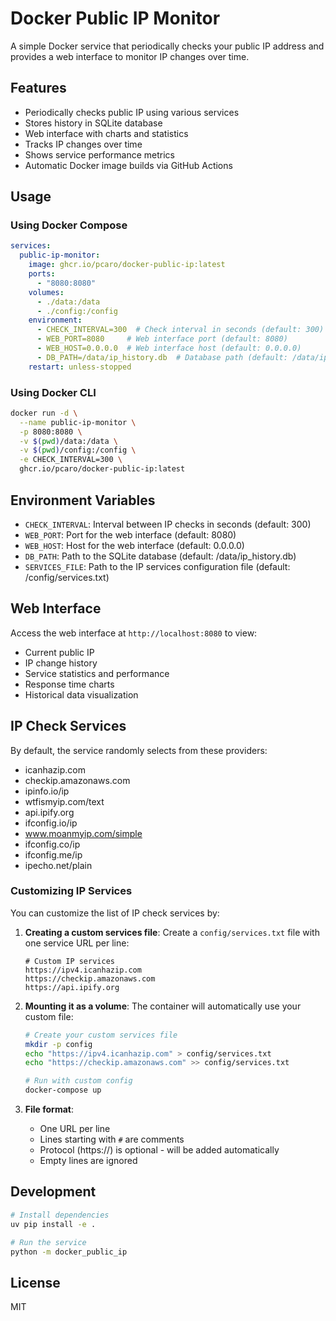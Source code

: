# Docker Public IP Monitor

A simple Docker service that periodically checks your public IP address and provides a web interface to monitor IP changes over time.

## Features

- Periodically checks public IP using various services
- Stores history in SQLite database
- Web interface with charts and statistics
- Tracks IP changes over time
- Shows service performance metrics
- Automatic Docker image builds via GitHub Actions

## Usage

### Using Docker Compose

```yaml
services:
  public-ip-monitor:
    image: ghcr.io/pcaro/docker-public-ip:latest
    ports:
      - "8080:8080"
    volumes:
      - ./data:/data
      - ./config:/config
    environment:
      - CHECK_INTERVAL=300  # Check interval in seconds (default: 300)
      - WEB_PORT=8080     # Web interface port (default: 8080)
      - WEB_HOST=0.0.0.0  # Web interface host (default: 0.0.0.0)
      - DB_PATH=/data/ip_history.db  # Database path (default: /data/ip_history.db)
    restart: unless-stopped
```

### Using Docker CLI

```bash
docker run -d \
  --name public-ip-monitor \
  -p 8080:8080 \
  -v $(pwd)/data:/data \
  -v $(pwd)/config:/config \
  -e CHECK_INTERVAL=300 \
  ghcr.io/pcaro/docker-public-ip:latest
```

## Environment Variables

- `CHECK_INTERVAL`: Interval between IP checks in seconds (default: 300)
- `WEB_PORT`: Port for the web interface (default: 8080)
- `WEB_HOST`: Host for the web interface (default: 0.0.0.0)
- `DB_PATH`: Path to the SQLite database (default: /data/ip_history.db)
- `SERVICES_FILE`: Path to the IP services configuration file (default: /config/services.txt)

## Web Interface

Access the web interface at `http://localhost:8080` to view:
- Current public IP
- IP change history
- Service statistics and performance
- Response time charts
- Historical data visualization

## IP Check Services

By default, the service randomly selects from these providers:
- icanhazip.com
- checkip.amazonaws.com
- ipinfo.io/ip
- wtfismyip.com/text
- api.ipify.org
- ifconfig.io/ip
- www.moanmyip.com/simple
- ifconfig.co/ip
- ifconfig.me/ip
- ipecho.net/plain

### Customizing IP Services

You can customize the list of IP check services by:

1. **Creating a custom services file**: Create a `config/services.txt` file with one service URL per line:
   ```
   # Custom IP services
   https://ipv4.icanhazip.com
   https://checkip.amazonaws.com
   https://api.ipify.org
   ```

2. **Mounting it as a volume**: The container will automatically use your custom file:
   ```bash
   # Create your custom services file
   mkdir -p config
   echo "https://ipv4.icanhazip.com" > config/services.txt
   echo "https://checkip.amazonaws.com" >> config/services.txt
   
   # Run with custom config
   docker-compose up
   ```

3. **File format**:
   - One URL per line
   - Lines starting with `#` are comments
   - Protocol (https://) is optional - will be added automatically
   - Empty lines are ignored

## Development

```bash
# Install dependencies
uv pip install -e .

# Run the service
python -m docker_public_ip
```

## License

MIT